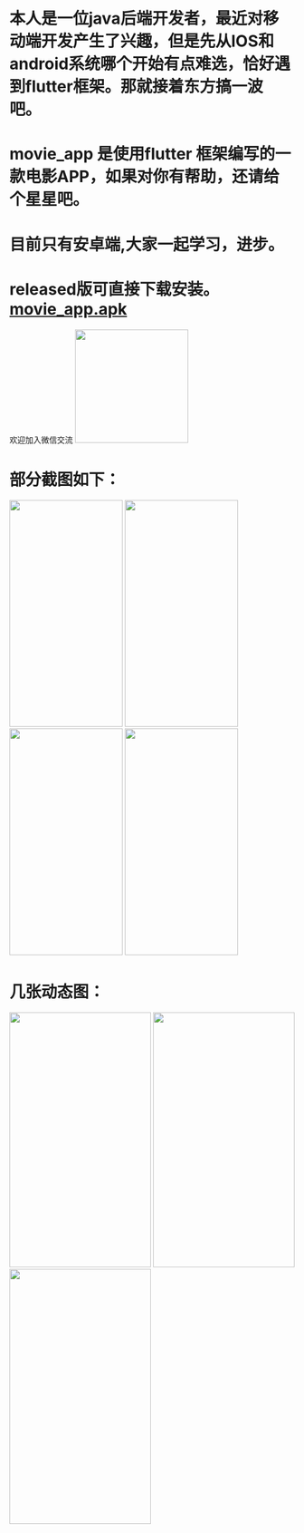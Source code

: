 本人是一位java后端开发者，最近对移动端开发产生了兴趣，但是先从IOS和android系统哪个开始有点难选，恰好遇到flutter框架。那就接着东方搞一波吧。
====
movie_app 是使用flutter 框架编写的一款电影APP，如果对你有帮助，还请给个星星吧。
====
目前只有安卓端,大家一起学习，进步。
====
released版可直接下载安装。[movie_app.apk](https://github.com/shibaopoing/movie_app/releases/download/1/movie.apk)  
====
欢迎加入微信交流
<img src="https://user-images.githubusercontent.com/39298158/109496799-1a69f200-7acc-11eb-8099-0fa00ec51ddd.png" width="200" height="200"/>

部分截图如下：
====
<p float="left">
<img src="https://user-images.githubusercontent.com/39298158/109458069-0fe13580-7a97-11eb-8247-2894f26beb39.jpg" width="200" height="400"/>
  
<img src="https://user-images.githubusercontent.com/39298158/109458083-166fad00-7a97-11eb-8f0b-dbf87bd19b70.jpg" width="200" height="400"/>

<img src="https://user-images.githubusercontent.com/39298158/109458089-196a9d80-7a97-11eb-86c2-732b62301a54.jpg" width="200" height="400"/>

<img src="https://user-images.githubusercontent.com/39298158/109458094-1b346100-7a97-11eb-8147-8496ef81e8d1.jpg" width="200" height="400"/>
</p>

几张动态图：
====
<p float="left">
<img src="https://user-images.githubusercontent.com/39298158/109494253-995d2b80-7ac8-11eb-8008-531bb96284b0.gif" width="250" height="450"/>
<img src="https://user-images.githubusercontent.com/39298158/109494705-34560580-7ac9-11eb-8ae4-01ee7cbfc32b.gif" width="250" height="450"/>
<img src="https://user-images.githubusercontent.com/39298158/109495273-01604180-7aca-11eb-8edd-8dade00e78b2.gif" width="250" height="450"/>
</p>
